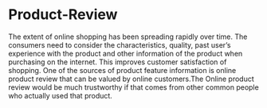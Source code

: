 # Product-Review
The extent of online shopping has been spreading rapidly over time. The consumers need to consider the characteristics, quality, past user’s experience with the product and other information of the product when purchasing on the internet. This improves customer satisfaction of shopping. One of the sources of product feature information is online product review that can be valued by online customers.The Online product review would be much trustworthy if that comes from other common people who actually used that product. 
